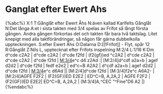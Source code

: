 # Ganglat efter Ewert Ahs

{%abc%}
X:1
T:Gånglåt efter Ewert Åhs
N:även kallad Karlfelts Gånglåt
N:Det långa A:et i sista takten med 3/4 spelas av Frifot så långt första gången. Andra gången förkortas det och takten får bara två taktslag. Litet knepigt med alla taktförändringar, så någon får gärna dubbelkolla uppteckningen.
S:efter Ewert Åhs
O:Dalarna
D:[[!Frifot]] - Flyt, spår 12
R:Gånglåt
Z:Nils L, upptecknat efter Frifots inspelning
M:2/4
L:1/16
K:Dm
d^cde c2A2 | d^cde c2A2 | d^cde f2fd | (f2{gf})ed ^c2A2 | 
d^cde c2A2 | d^cde c2A2 | d^cde f2fd | [M:3/4](f2{gf})e^c d4 z2Ad :|
[M:2/4]d^cdf a2a=b | agef d2d2 | d^cde f2fd | fedf e2e2 | ed^c=B A2A2 |
d^cdf a2a=b | agef d2d2 | d^cde f2fd | [M:3/4](f2{gf})e^c d6Ad ||
[M:2/4]d^cde f2fd | [M:3/4]f2e^c A6A2- | [M:2/4]AGFE F2F2 | (F2{GF})ED E2E2 | ED^C=B, A,2A,2 |
                                  AGFE F2F2 | (F2{GF})ED E2E2| ED^C=B, A,2A,2 | [M:3/4]A,^CEC "^Fine"D6 A2 |]
{%endabc%}

